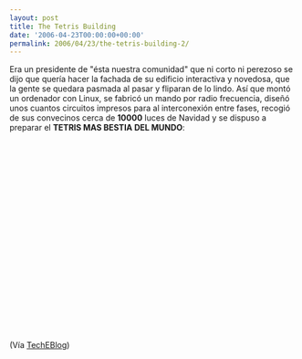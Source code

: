 ```yaml
---
layout: post
title: The Tetris Building
date: '2006-04-23T00:00:00+00:00'
permalink: 2006/04/23/the-tetris-building-2/
---
```

Era un presidente de "ésta nuestra comunidad" que ni corto ni perezoso se dijo que quería hacer la fachada de su edificio interactiva y novedosa, que la gente se quedara pasmada al pasar y fliparan de lo lindo. Así que montó un ordenador con Linux, se fabricó un mando por radio frecuencia, diseñó unos cuantos circuitos impresos para al interconexión entre fases, recogió de sus convecinos cerca de <span style="font-weight:bold;">10000</span> luces de Navidad y se dispuso a preparar el <span style="font-weight:bold;">TETRIS MAS BESTIA DEL MUNDO</span>:
<object width="425" height="350"><param name="movie" value="http://www.youtube.com/v/Zq5vXqrIwjE"></param><embed src="http://www.youtube.com/v/Zq5vXqrIwjE" type="application/x-shockwave-flash" width="425" height="350"></embed></object>

(Vía <a href="http://www.techeblog.com/index.php/tech-gadget/worlds-largest-functional-tetris-game">TechEBlog</a>)
